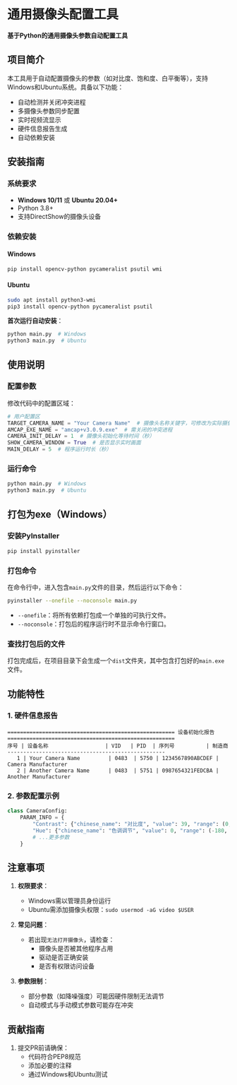 # 通用摄像头配置工具

**基于Python的通用摄像头参数自动配置工具**

## 项目简介
本工具用于自动配置摄像头的参数（如对比度、饱和度、白平衡等），支持Windows和Ubuntu系统。具备以下功能：
- 自动检测并关闭冲突进程
- 多摄像头参数同步配置
- 实时视频流显示
- 硬件信息报告生成
- 自动依赖安装

## 安装指南

### 系统要求
- **Windows 10/11** 或 **Ubuntu 20.04+**
- Python 3.8+
- 支持DirectShow的摄像头设备

### 依赖安装
#### Windows
```bash
pip install opencv-python pycameralist psutil wmi
```

#### Ubuntu
```bash
sudo apt install python3-wmi
pip3 install opencv-python pycameralist psutil
```

**首次运行自动安装**：
```bash
python main.py  # Windows
python3 main.py  # Ubuntu
```

## 使用说明

### 配置参数
修改代码中的配置区域：
```python
# 用户配置区
TARGET_CAMERA_NAME = "Your Camera Name"  # 摄像头名称关键字，可修改为实际摄像头名称
AMCAP_EXE_NAME = "amcap+v3.0.9.exe"  # 需关闭的冲突进程
CAMERA_INIT_DELAY = 1  # 摄像头初始化等待时间（秒）
SHOW_CAMERA_WINDOW = True  # 是否显示实时画面
MAIN_DELAY = 5  # 程序运行时长（秒）
```

### 运行命令
```bash
python main.py  # Windows
python3 main.py  # Ubuntu
```

## 打包为exe（Windows）

### 安装PyInstaller
```bash
pip install pyinstaller
```

### 打包命令
在命令行中，进入包含`main.py`文件的目录，然后运行以下命令：
```bash
pyinstaller --onefile --noconsole main.py
```
- `--onefile`：将所有依赖打包成一个单独的可执行文件。
- `--noconsole`：打包后的程序运行时不显示命令行窗口。

### 查找打包后的文件
打包完成后，在项目目录下会生成一个`dist`文件夹，其中包含打包好的`main.exe`文件。

## 功能特性

### 1. 硬件信息报告
```
===================================================== 设备初始化报告 =====================================================
序号 | 设备名称                  | VID   | PID  | 序列号          | 制造商             
--------------------------------------------------
   1 | Your Camera Name         | 0483  | 5750 | 1234567890ABCDEF | Camera Manufacturer  
   2 | Another Camera Name      | 0483  | 5751 | 0987654321FEDCBA | Another Manufacturer         
```

### 2. 参数配置示例
```python
class CameraConfig:
    PARAM_INFO = {
        "Contrast": {"chinese_name": "对比度", "value": 39, "range": (0, 100)},
        "Hue": {"chinese_name": "色调调节", "value": 0, "range": (-180, 180)},
        # ...更多参数
    }
```

## 注意事项
1. **权限要求**：
   - Windows需以管理员身份运行
   - Ubuntu需添加摄像头权限：`sudo usermod -aG video $USER`

2. **常见问题**：
   - 若出现`无法打开摄像头`，请检查：
     - 摄像头是否被其他程序占用
     - 驱动是否正确安装
     - 是否有权限访问设备

3. **参数限制**：
   - 部分参数（如降噪强度）可能因硬件限制无法调节
   - 自动模式与手动模式参数可能存在冲突

## 贡献指南
1. 提交PR前请确保：
   - 代码符合PEP8规范
   - 添加必要的注释
   - 通过Windows和Ubuntu测试

